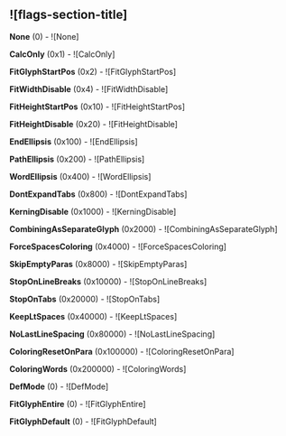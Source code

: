 ## ![flags-section-title]

**None** (0) - ![None]

**CalcOnly** (0x1) - ![CalcOnly]

**FitGlyphStartPos** (0x2) - ![FitGlyphStartPos]

**FitWidthDisable** (0x4) - ![FitWidthDisable]

**FitHeightStartPos** (0x10) - ![FitHeightStartPos]

**FitHeightDisable** (0x20) - ![FitHeightDisable]

**EndEllipsis** (0x100) - ![EndEllipsis]

**PathEllipsis** (0x200) - ![PathEllipsis]

**WordEllipsis** (0x400) - ![WordEllipsis]

**DontExpandTabs** (0x800) - ![DontExpandTabs]

**KerningDisable** (0x1000) - ![KerningDisable]

**CombiningAsSeparateGlyph** (0x2000) - ![CombiningAsSeparateGlyph]

**ForceSpacesColoring** (0x4000) - ![ForceSpacesColoring]

**SkipEmptyParas** (0x8000) - ![SkipEmptyParas]

**StopOnLineBreaks** (0x10000) - ![StopOnLineBreaks]

**StopOnTabs** (0x20000) - ![StopOnTabs]

**KeepLtSpaces** (0x40000) - ![KeepLtSpaces]

**NoLastLineSpacing** (0x80000) - ![NoLastLineSpacing]

**ColoringResetOnPara** (0x100000) - ![ColoringResetOnPara]

**ColoringWords** (0x200000) - ![ColoringWords]

**DefMode** (0) - ![DefMode]

**FitGlyphEntire** (0) - ![FitGlyphEntire]

**FitGlyphDefault** (0) - ![FitGlyphDefault]

